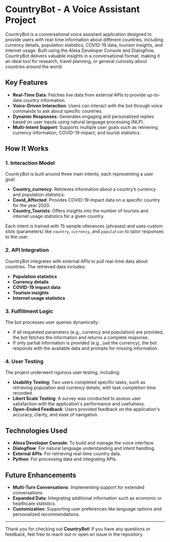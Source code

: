 # CountryBot - A Voice Assistant Project

CountryBot is a conversational voice assistant application designed to provide users with real-time information about different countries, including currency details, population statistics, COVID-19 data, tourism insights, and internet usage. Built using the Alexa Developer Console and Dialogflow, CountryBot delivers valuable insights in a conversational format, making it an ideal tool for research, travel planning, or general curiosity about countries around the world.

## Key Features

- **Real-Time Data**: Fetches live data from external APIs to provide up-to-date country information.
- **Voice-Driven Interaction**: Users can interact with the bot through voice commands to ask about specific countries.
- **Dynamic Responses**: Generates engaging and personalized replies based on user inputs using natural language processing (NLP).
- **Multi-Intent Support**: Supports multiple user goals such as retrieving currency information, COVID-19 impact, and tourist statistics.

## How It Works

### 1. Interaction Model
CountryBot is built around three main intents, each representing a user goal:

- **Country_currency**: Retrieves information about a country’s currency and population statistics.
- **Covid_Affected**: Provides COVID-19 impact data on a specific country for the year 2020.
- **Country_Tourists**: Offers insights into the number of tourists and internet usage statistics for a given country.

Each intent is trained with 15 sample utterances (phrases) and uses custom slots (parameters) like `country`, `currency`, and `population` to tailor responses to the user.

### 2. API Integration
CountryBot integrates with external APIs to pull real-time data about countries. The retrieved data includes:
- **Population statistics**
- **Currency details**
- **COVID-19 impact data**
- **Tourism insights**
- **Internet usage statistics**

### 3. Fulfillment Logic
The bot processes user queries dynamically:
- If all requested parameters (e.g., currency and population) are provided, the bot fetches the information and returns a complete response.
- If only partial information is provided (e.g., just the currency), the bot responds with the available data and prompts for missing information.

### 4. User Testing
The project underwent rigorous user testing, including:
- **Usability Testing**: Two users completed specific tasks, such as retrieving population and currency details, with task completion time recorded.
- **Likert Scale Testing**: A survey was conducted to assess user satisfaction with the application's performance and usefulness.
- **Open-Ended Feedback**: Users provided feedback on the application's accuracy, clarity, and ease of navigation.

## Technologies Used

- **Alexa Developer Console**: To build and manage the voice interface.
- **Dialogflow**: For natural language understanding and intent handling.
- **External APIs**: For retrieving real-time country data.
- **Python**: For processing data and integrating APIs.

## Future Enhancements

- **Multi-Turn Conversations**: Implementing support for extended conversations.
- **Expanded Data**: Integrating additional information such as economic or healthcare statistics.
- **Customization**: Supporting user preferences like language options and personalized recommendations.





---

Thank you for checking out **CountryBot**! If you have any questions or feedback, feel free to reach out or open an issue in the repository.
